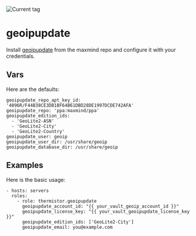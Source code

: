 ![Current tag](https://img.shields.io/github/tag/thermistor/thermistor-ansible-geoipupdate.svg)

# geoipupdate

Install [geoipupdate](https://github.com/maxmind/geoipupdate) from the maxmind repo and configure it with your credentials.

## Vars

Here are the defaults:

    geoipupdate_repo_apt_key_id: '4096R/F44B38CE3DB1BF64B61DBD28DE1997DCDE742AFA'
    geoipupdate_repo: 'ppa:maxmind/ppa'
    geoipupdate_edition_ids:
      - 'GeoLite2-ASN'
      - 'GeoLite2-City'
      - 'GeoLite2-Country'
    geoipupdate_user: geoip
    geoipupdate_user_dir: /usr/share/geoip
    geoipupdate_database_dir: /usr/share/geoip


## Examples

Here is the basic usage:

    - hosts: servers
      roles:
        - role: thermistor.geoipupdate
          geoipupdate_account_id: "{{ your_vault_geoip_account_id }}"
          geoipupdate_license_key: "{{ your_vault_geoipupdate_license_key }}"
          geoipupdate_edition_ids: ['GeoLite2-City']
          geoipupdate_email: you@example.com
